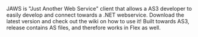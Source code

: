 JAWS is "Just Another Web Service" client that allows a AS3 developer to easily develop and connect towards a .NET webservice.
Download the latest version and check out the wiki on how to use it!
Built towards AS3, release contains AS files, and therefore works in Flex as well.